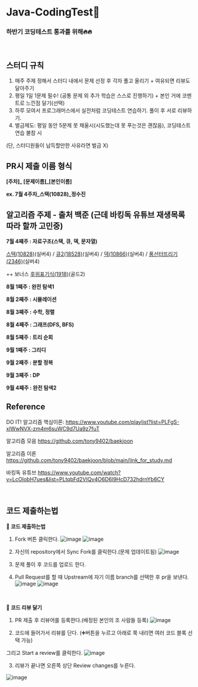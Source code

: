 # Java-CodingTest🚀
<h3>하반기 코딩테스트 통과를 위해🔥🔥</h3>
<br>

## 스터디 규칙
1. 매주 주제 정해서 스터디 내에서 문제 선정 후 각자 풀고 올리기 + 여유되면 리뷰도 달아주기
2. 평일 1일 1문제 필수! (공통 문제 외 추가 학습은 스스로 진행하기) + 본인 거에 코멘트로 느낀점 달기(선택)
3. 하루 모여서 프로그래머스에서 실전처럼 코딩테스트 연습하기. 풀이 후 서로 리뷰하기.
4. 벌금제도: 평일 동안 5문제 못 채울시(시도했는데 못 푸는것은 괜찮음), 코딩테스트 연습 불참 시

(단, 스터디원들이 납득할만한 사유라면 벌금 X)
<br>

## PR시 제출 이름 형식

**[주차]_ [문제이름]_[본인이름]**

**ex. 7월 4주차_스택(10828)_정수진**
<br>

## 알고리즘 주제 - 출처 백준 (근데 바킹독 유튜브 재생목록 따라 할까 고민중)
**7월 4째주 : 자료구조(스택, 큐, 덱, 문자열)**

[스택(10828)](https://www.acmicpc.net/problem/10828)(실버4) / [큐2(18528)](https://www.acmicpc.net/problem/18258)(실버4) / [덱(10866)](https://www.acmicpc.net/problem/10866)(실버4) / [풍선터뜨리기(2346)](https://www.acmicpc.net/problem/2346)(실버4)

++ 보너스 [후위표기식(1918)](https://www.acmicpc.net/problem/1918)(골드2)

**8월 1째주 : 완전 탐색1**

**8월 2째주 : 시뮬레이션**

**8월 3째주 : 수학, 정렬**

**8월 4째주 : 그래프(DFS, BFS)**

**8월 5째주 : 트리 순회**

**9월 1째주 : 그리디**

**9월 2째주 : 분할 정복**

**9월 3째주 : DP**

**9월 4째주 : 완전 탐색2**
<br>


## Reference
DO IT! 알고리즘 핵심이론: https://www.youtube.com/playlist?list=PLFgS-xIWwNVX-zm4m6suWC9d7Ua9z7fuT

알고리즘 모음 https://github.com/tony9402/baekjoon

알고리즘 이론 https://github.com/tony9402/baekjoon/blob/main/link_for_study.md

바킹독 유튜브 https://www.youtube.com/watch?v=LcOIobH7ues&list=PLtqbFd2VIQv4O6D6l9HcD732hdrnYb6CY

<br>

## 코드 제출하는법
**💬 코드 제출하는법**
1. Fork 버튼 클릭한다.
![image](https://github.com/Int-TRUE/Java-CodingTest/assets/87708291/630d7129-0114-42a1-a969-318c66ea3fc3)
![image](https://github.com/Int-TRUE/Java-CodingTest/assets/87708291/424e933d-7616-4e5d-b066-114a08564e55)

2. 자신의 repository에서 Sync Fork를 클릭한다.(문제 업데이트됨)
![image](https://github.com/Int-TRUE/Java-CodingTest/assets/87708291/a05cafa6-1b25-4259-aba6-6d4bec919b36)

3. 문제 풀이 후 코드를 업로드 한다.

4. Pull Request를 할 때 Upstream에 자기 이름 branch를 선택한 후 pr을 보낸다.
![image](https://github.com/Int-TRUE/Java-CodingTest/assets/87708291/592ebfac-7bfc-4be7-b5ac-2cc6120291d7)
![image](https://github.com/Int-TRUE/Java-CodingTest/assets/87708291/6a40994e-6fc8-4e53-b43d-413e1a69506b)

<br>

**💬 코드 리뷰 달기**

1. PR 제출 후 리뷰어를 등록한다.(배정된 본인의 조 사람들 등록)
![image](https://github.com/Int-TRUE/Java-CodingTest/assets/87708291/401eb294-9a77-48ae-9f97-070ae90d233f)

2. 코드에 들어가서 리뷰를 단다. (➕버튼을 누르고 아래로 쭉 내리면 여러 코드 블록 선택 가능)

그리고 Start a review를 클릭한다.
![image](https://github.com/Int-TRUE/Java-CodingTest/assets/87708291/a43b9a85-c54b-4acf-8fa3-5eee4c8e92e7)

3. 리뷰가 끝나면 오른쪽 상단 Review changes를 누른다.

![image](https://github.com/Int-TRUE/Java-CodingTest/assets/87708291/a524418d-5654-417e-a39d-4cf73a14b56d)




